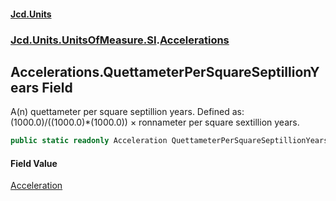 #### [Jcd.Units](index.md 'index')
### [Jcd.Units.UnitsOfMeasure.SI](Jcd.Units.UnitsOfMeasure.SI.md 'Jcd.Units.UnitsOfMeasure.SI').[Accelerations](Accelerations.md 'Jcd.Units.UnitsOfMeasure.SI.Accelerations')

## Accelerations.QuettameterPerSquareSeptillionYears Field

A(n) quettameter per square septillion years. Defined as: (1000.0)/((1000.0)*(1000.0)) × ronnameter per square sextillion years.

```csharp
public static readonly Acceleration QuettameterPerSquareSeptillionYears;
```

#### Field Value
[Acceleration](Acceleration.md 'Jcd.Units.UnitTypes.Acceleration')